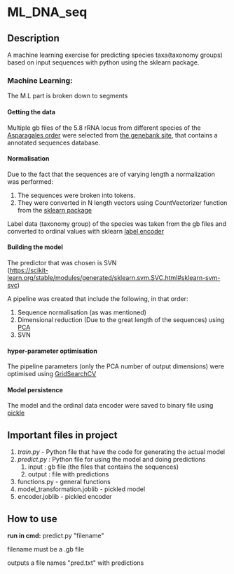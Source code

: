 # ML_DNA_seq

## Description
A machine learning exercise for predicting species taxa(taxonomy groups) based on input sequences 
with python using the sklearn package. 
 
### Machine Learning:
The M.L part is broken down to segments

#### Getting the data
Multiple gb files of the 5.8 rRNA locus from different species
of the [Asparagales order](https://en.wikipedia.org/wiki/Asparagales) were selected from [the genebank site](https://www.ncbi.nlm.nih.gov/genbank/), 
that contains a annotated sequences database. 

#### Normalisation
Due to the fact that the sequences are of varying length a normalization was performed:

1. The sequences were broken into tokens.
2. They were converted in N length vectors using CountVectorizer function from the 
[sklearn package](https://scikit-learn.org/stable/modules/generated/sklearn.feature_extraction.text.CountVectorizer.html/)

Label data (taxonomy group) of the species was taken from the gb files and converted to ordinal values
with sklearn [label encoder](https://scikit-learn.org/stable/modules/generated/sklearn.preprocessing.LabelEncoder.html)

#### Building the model 
The predictor that was chosen is SVN  
(https://scikit-learn.org/stable/modules/generated/sklearn.svm.SVC.html#sklearn-svm-svc)

A pipeline was created that include the following, in that order:
1. Sequence normalisation (as was mentioned)
2. Dimensional reduction (Due to the great length of the sequences) using 
[PCA](https://www.google.com/search?q=pca+sklearn&oq=pca+skl&aqs=chrome.0.0j69i57j0l3j69i60.1735j0j9&sourceid=chrome&ie=UTF-8)
3. SVN

#### hyper-parameter optimisation 
The pipeline parameters (only the PCA number of output dimensions) were optimised using [GridSearchCV](https://scikit-learn.org/stable/modules/generated/sklearn.model_selection.GridSearchCV.html#sklearn.model_selection.GridSearchCV)	

#### Model persistence 
The model and the ordinal data encoder were saved to binary file using [pickle](https://docs.python.org/3/library/pickle.html#module-pickle)

## Important files in project

1. *train.py* - Python file that have the code for generating the actual model
2. *predict.py :* Python file for using the model and doing predictions
   1. input : gb file (the files that contains the sequences)
   2. output : file with predictions
3. functions.py - general functions
4. model_transformation.joblib - pickled model
5. encoder.joblib - pickled encoder

## How to use
**run in cmd:** predict.py "filename" 

filename must be a .gb file 

outputs a file names "pred.txt" with predictions
